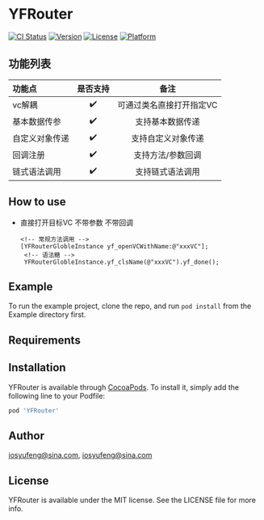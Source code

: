 # YFRouter

[![CI Status](https://img.shields.io/travis/iosyufeng@sina.com/YFRouter.svg?style=flat)](https://travis-ci.org/iosyufeng@sina.com/YFRouter)
[![Version](https://img.shields.io/cocoapods/v/YFRouter.svg?style=flat)](https://cocoapods.org/pods/YFRouter)
[![License](https://img.shields.io/cocoapods/l/YFRouter.svg?style=flat)](https://cocoapods.org/pods/YFRouter)
[![Platform](https://img.shields.io/cocoapods/p/YFRouter.svg?style=flat)](https://cocoapods.org/pods/YFRouter)


## 功能列表

| 功能点              | 是否支持            | 备注                |
| :------------------| :----:             | :----:             |
| vc解耦              | ✔️                  | 可通过类名直接打开指定VC              |
| 基本数据传参         | ✔️                  |  支持基本数据传递              |
| 自定义对象传递         | ✔️                  |  支持自定义对象传递             |
| 回调注册        | ✔️                  |  支持方法/参数回调             |
| 链式语法调用       | ✔️                  |  支持链式语法调用            |


## How to use
- 直接打开目标VC 不带参数 不带回调
    ```Object-C
    <!-- 常规方法调用 -->
    [YFRouterGlobleInstance yf_openVCWithName:@"xxxVC"];
     <!-- 语法糖 -->
     YFRouterGlobleInstance.yf_clsName(@"xxxVC").yf_done();
    ```


## Example

To run the example project, clone the repo, and run `pod install` from the Example directory first.

## Requirements

## Installation

YFRouter is available through [CocoaPods](https://cocoapods.org). To install
it, simply add the following line to your Podfile:

```ruby
pod 'YFRouter'
```

## Author

iosyufeng@sina.com, iosyufeng@sina.com

## License

YFRouter is available under the MIT license. See the LICENSE file for more info.
